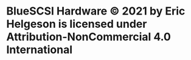 # BlueSCSI Hardware © 2021 by Eric Helgeson is licensed under Attribution-NonCommercial 4.0 International

